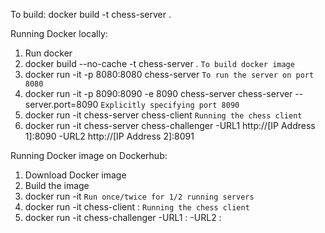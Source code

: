 
To build:
docker build -t chess-server . 


Running Docker locally:
1. Run docker
2. docker build --no-cache -t chess-server . `To build docker image`
3. docker run -it -p 8080:8080 chess-server `To run the server on port 8080`
4. docker run -it -p 8090:8090 -e 8090 chess-server chess-server --server.port=8090 `Explicitly specifying port 8090`
5. docker run -it chess-server chess-client `Running the chess client`
6. docker run -it chess-server chess-challenger -URL1 http://[IP Address 1]:8090 -URL2 http://[IP Address 2]:8091

Running Docker image on Dockerhub:
1. Download Docker image
2. Build the image 
3. docker run -it <dockerImageName> `Run once/twice for 1/2 running servers`
5. docker run -it <dockerImageName> chess-client <IPAddress>:<portNumber> `Running the chess client`
6. docker run -it <dockerImageName> chess-challenger -URL1 <IPAddress>:<portNumber> -URL2 <IPAddress>:<portNumber>


